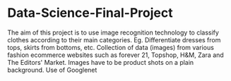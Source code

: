 # Data-Science-Final-Project
The aim of this project is to use image recognition technology to classify clothes according to their main categories. Eg. Differentiate dresses from tops, skirts from bottoms, etc.
Collection of data (images) from various fashion ecommerce websites such as forever 21, Topshop, H&M, Zara and The Editors' Market. Images have to be product shots on a plain background.
Use of Googlenet
